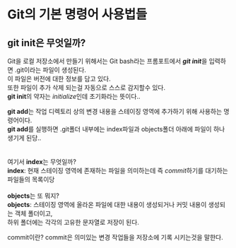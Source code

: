 Git의 기본 명령어 사용법들
 =====================
git init은 무엇일까?<br>
-------------
Git을 로컬 저장소에서 만들기 위해서는 Git bash라는 프롬포트에서 ***git init***을 입력하면 .git이라는 파일이 생성된다.<br>
이 파일은 버전에 대한 정보를 담고 있다.<br>
또한 파일이 추가 삭제 되는걸 자동으로 스스로 감지할수 있다.<br>
**git init**의 약자는 *initialize*인데 초기화라는 뜻이다..<br>

**git add**는 작업 디렉토리 상의 변경 내용을 스테이징 영역에 추가하기 위해 사용하는 명령어이다.<br>
**git add**를 실행하면 .git폴더 내부에는 index파일과 objects폴더 아래에 파일이 하나 생기게 된당..<br>
<br>
<br>
여기서 **index**는 무엇일까?<br>
**index**: 현재 스테이징 영역에 존재하는 파일을 의미하는데 즉 *commit*하기를 대기하는 파일들의 목록이당
<br>
<br>
**objects**는 또 뭐지?<br>
**objects**: 스테이징 영역에 올라온 파일에 대한 내용이 생성되거나 커밋 내용이 생성되는 객체 폴더이고,<br>
하위 폴더에는 각각의 고유한 문자열로 저장이 된다.


commit이란?
commit은 의미있는 변경 작업들을 저장소에 기록 시키는것을 말한다.
